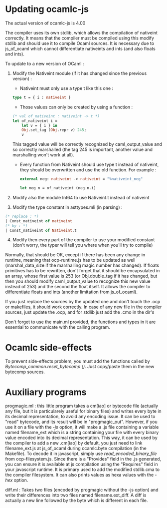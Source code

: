 # Updating ocamlc-js

The actual version of ocamlc-js is 4.00

The compiler uses its own stdlib, which allows the compilation of nativeint
correctly. It means that the compiler must be compiled using this modify
stdlib and should use it to compile Ocaml sources. It is necessary due to
js_of_ocaml which cannot differentiate nativeints and ints (and also floats and
ints).

To update to a new version of OCaml :

1) Modify the Nativeint module (if it has changed since the previous version) :
   - Nativeint must only use a type t like this one : 
    
    ```ocaml
    type t = { i : nativeint } 
    ```
   - Those values can only be created by using a function :

   ```ocaml
   (* val of_nativeint : nativeint -> t *)
   let of_nativeint i = 
       let v = { i } in
       Obj.set_tag (Obj.repr v) 245;
       v
   ```

   This tagged value will be correctly recognized by caml_output_value and so
   correctly marshalled (the tag 245 is important, another value and marshalling
   won't work at all).

   - Every function from Nativeint should use type t instead of nativeint, they
     should be overwritten and use the old function. For example :
     
     ```ocaml
     external neg: nativeint -> nativeint = "%nativeint_neg"

     let neg n = of_nativeint (neg n.i)
     ```

2) Modify also the module Int64 to use Nativeint.t instead of nativeint

3) Modify the type constant in asttypes.mli (in parsing) : 

```ocaml
(* replace : *) 
| Const_nativeint of nativeint
(* by : *) 
| Const_nativeint of Nativeint.t 
```

4) Modify then every part of the compiler to use your modified constant (don't
worry, the typer will tell you where when you'll try to compile)


Normally, that should be OK, except if there has been any change in runtime,
meaning that ocp-runtime.js has to be updated as well (marshal_data_size
if the marshalling magic number has changed).
If floats primitives has to be rewritten, don't forget that it should be
encapsulated in an array, whose first value is 253 (or Obj.double_tag if it has
changed, but then you should modify caml_output_value to recognize this new
value instead of 253) and the second the float itself. It allows the compiler to
differentiate floats and ints (another limitation from js_of_ocaml).

If you just replace the sources by the updated one and don't touch the .ocp or
makefiles, it should work correctly. In case of any new file in the compiler
sources, just update the .ocp, and for stdlib just add the .cmo in the dir's

Don't forget to use the main.ml provided, the functions and types in it are
essential to communicate with the calling program. 


# Ocamlc side-effects

To prevent side-effects problem, you must add the functions called by
*Bytecomp_common.reset_bytecomp ()*. Just copy/paste them in the new bytecomp sources. 

# Auxiliary programs


progmagic.ml : this little program takes a cm[iao] or bytecode file (actually
any file, but it is particularely useful for binary files) and writes every byte
in its decimal representation, to avoid any encoding issue. It can be used to
"read" bytecode, and its result will be in "progmagic_out". 
However, if you use it on a file with the *-js* option, it will make a .js file
containing a variable named filename_ext which is a string containing your
file with every binary value encoded into its decimal representation. This way,
it can be used by the compiler to add a new .cm[iao] by default, you just need
to link filename_ext.js at js_of_ocaml during ocamlc.byte compilation (in
the Makefile).
To decode it in javascript, simply use *read_encoded_binary_file* from
ocp-filesystem.js. Since there is a "Provides" field in the .js generated, you
can ensure it is available at js compilation using the "Requires" field in your
javascript runtime.
It is primary used to add the modified stdlib.cma to the compiler filesystem. 
It can also prints values as hexa values with the *-hex* option.

diff.ml : Takes two files (encoded by progmagic without the -js option) and
write their differences into two files named filename.ext_diff. A diff is
actually a new line followed by the byte which is different in each file. 
